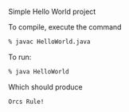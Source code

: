 Simple Hello World project

To compile, execute the command
```sh
% javac HelloWorld.java
```
To run:
```sh
% java HelloWorld
```

Which should produce
```
Orcs Rule!
```
